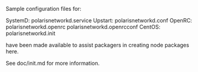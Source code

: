 Sample configuration files for:

SystemD: polarisnetworkd.service
Upstart: polarisnetworkd.conf
OpenRC:  polarisnetworkd.openrc
         polarisnetworkd.openrcconf
CentOS:  polarisnetworkd.init

have been made available to assist packagers in creating node packages here.

See doc/init.md for more information.
